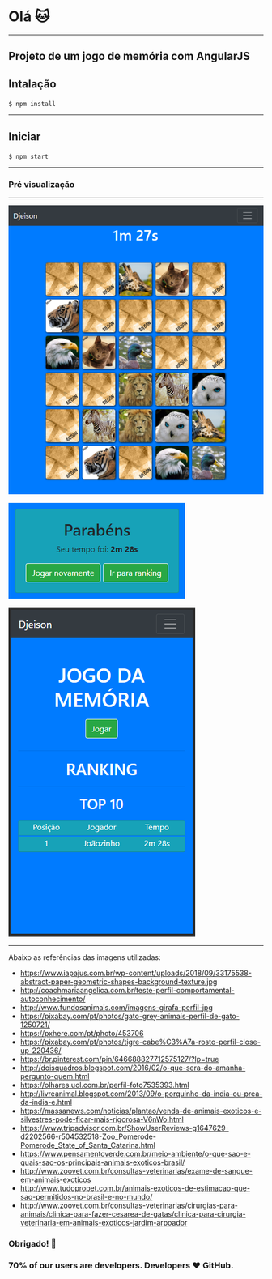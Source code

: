 # Olá :cat:

---

## Projeto de um jogo de memória com AngularJS

## Intalação

`$ npm install`

---

## Iniciar

`$ npm start`

---

### Pré visualização

---

![](https://raw.githubusercontent.com/mart2222/jogo-memoria-angularjs-wabpack/master/image/1.PNG)

![](https://raw.githubusercontent.com/mart2222/jogo-memoria-angularjs-wabpack/master/image/2.PNG)

![](https://raw.githubusercontent.com/mart2222/jogo-memoria-angularjs-wabpack/master/image/3.PNG)

---

Abaixo as referências das imagens utilizadas:

- https://www.iapajus.com.br/wp-content/uploads/2018/09/33175538-abstract-paper-geometric-shapes-background-texture.jpg
- http://coachmariaangelica.com.br/teste-perfil-comportamental-autoconhecimento/
- http://www.fundosanimais.com/imagens-girafa-perfil-jpg
- https://pixabay.com/pt/photos/gato-grey-animais-perfil-de-gato-1250721/
- https://pxhere.com/pt/photo/453706
- https://pixabay.com/pt/photos/tigre-cabe%C3%A7a-rosto-perfil-close-up-220436/
- https://br.pinterest.com/pin/646688827712575127/?lp=true
- http://doisquadros.blogspot.com/2016/02/o-que-sera-do-amanha-pergunto-quem.html
- https://olhares.uol.com.br/perfil-foto7535393.html
- http://livreanimal.blogspot.com/2013/09/o-porquinho-da-india-ou-prea-da-india-e.html
- https://massanews.com/noticias/plantao/venda-de-animais-exoticos-e-silvestres-pode-ficar-mais-rigorosa-V6nWo.html
- https://www.tripadvisor.com.br/ShowUserReviews-g1647629-d2202566-r504532518-Zoo_Pomerode-Pomerode_State_of_Santa_Catarina.html
- https://www.pensamentoverde.com.br/meio-ambiente/o-que-sao-e-quais-sao-os-principais-animais-exoticos-brasil/
- http://www.zoovet.com.br/consultas-veterinarias/exame-de-sangue-em-animais-exoticos
- http://www.tudopropet.com.br/animais-exoticos-de-estimacao-que-sao-permitidos-no-brasil-e-no-mundo/
- http://www.zoovet.com.br/consultas-veterinarias/cirurgias-para-animais/clinica-para-fazer-cesarea-de-gatas/clinica-para-cirurgia-veterinaria-em-animais-exoticos-jardim-arpoador

### Obrigado! :100:

### 70% of our users are developers. Developers :heart: GitHub.
